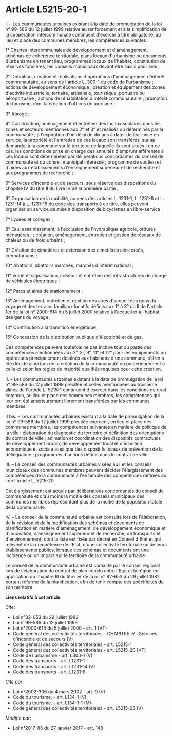 # Article L5215-20-1

I. – Les communautés urbaines existant à la date de promulgation de la loi n° 99-586 du 12 juillet 1999 relative au
renforcement et à la simplification de la coopération intercommunale continuent d'exercer à titre obligatoire, au lieu et
place des communes membres, les compétences suivantes : 

1° Chartes intercommunales de développement et d'aménagement, schémas de cohérence territoriale, plans locaux d'urbanisme ou
documents d'urbanisme en tenant lieu, programmes locaux de l'habitat, constitution de réserves foncières, les conseils
municipaux devant être saisis pour avis ; 

2° Définition, création et réalisations d'opérations d'aménagement d'intérêt communautaire, au sens de l'article L. 300-1 du
code de l'urbanisme ; actions de développement économique ; création et équipement des zones d'activité industrielle,
tertiaire, artisanale, touristique, portuaire ou aéroportuaire ; actions de réhabilitation d'intérêt communautaire ;
promotion du tourisme, dont la création d'offices de tourisme ; 

3° Abrogé ; 

4° Construction, aménagement et entretien des locaux scolaires dans les zones et secteurs mentionnés aux 2° et 3° et réalisés
ou déterminés par la communauté ; à l'expiration d'un délai de dix ans à dater de leur mise en service, la propriété et
l'entretien de ces locaux sont transférés, sur sa demande, à la commune sur le territoire de laquelle ils sont situés ; en ce
cas, les conditions de prise en charge des annuités d'emprunt afférentes à ces locaux sont déterminées par délibérations
concordantes du conseil de communauté et du conseil municipal intéressé ; programme de soutien et d'aides aux établissements
d'enseignement supérieur et de recherche et aux programmes de recherche ; 

5° Services d'incendie et de secours, sous réserve des dispositions du chapitre IV du titre II du livre IV de la première
partie ; 

6° Organisation de la mobilité, au sens des articles L. 1231-1, L. 1231-8 et L. 1231-14 à L. 1231-16 du code des transports à
ce titre, elles peuvent organiser un service de mise à disposition de bicyclettes en libre-service ; 

7° Lycées et collèges ; 

8° Eau, assainissement, à l'exclusion de l'hydraulique agricole, ordures ménagères ; ; création, aménagement, entretien et
gestion de réseaux de chaleur ou de froid urbains ; 

9° Création de cimetières et extension des cimetières ainsi créés, crématoriums ; 

10° Abattoirs, abattoirs marchés, marchés d'intérêt national ; 

11° Voirie et signalisation, création et entretien des infrastructures de charge de véhicules électriques ; 

12° Parcs et aires de stationnement ; 

13° Aménagement, entretien et gestion des aires d'accueil des gens du voyage et des terrains familiaux locatifs définis aux
1° à 3° du II de l'article 1er de la loi n° 2000-614 du 5 juillet 2000 relative à l'accueil et à l'habitat des gens du
voyage ; 

14° Contribution à la transition énergétique ; 

15° Concession de la distribution publique d'électricité et de gaz. 

Ces compétences peuvent toutefois ne pas inclure tout ou partie des compétences mentionnées aux 2°, 3°, 9°, 11° et 12° pour
les équipements ou opérations principalement destinés aux habitants d'une commune, s'il en a été décidé ainsi lors de la
création de la communauté ou postérieurement à celle-ci selon les règles de majorité qualifiée requises pour cette création. 

II. – Les communautés urbaines existant à la date de promulgation de la loi n° 99-586 du 12 juillet 1999 précitée et celles
mentionnées au troisième alinéa de l'article L. 5215-1 continuent d'exercer dans les conditions de droit commun, au lieu et
place des communes membres, les compétences qui leur ont été antérieurement librement transférées par les communes membres. 

II bis. – Les communautés urbaines existant à la date de promulgation de la loi n° 99-586 du 12 juillet 1999 précitée
exercent, en lieu et place des communes membres, les compétences suivantes en matière de politique de la ville : élaboration
du diagnostic du territoire et définition des orientations du contrat de ville ; animation et coordination des dispositifs
contractuels de développement urbain, de développement local et d'insertion économique et sociale ainsi que des dispositifs
locaux de prévention de la délinquance ; programmes d'actions définis dans le contrat de ville. 

III. – Le conseil des communautés urbaines visées au I et les conseils municipaux des communes membres peuvent décider
l'élargissement des compétences de la communauté à l'ensemble des compétences définies au I de l'article L. 5215-20. 

Cet élargissement est acquis par délibérations concordantes du conseil de communauté et d'au moins la moitié des conseils
municipaux des communes membres représentant plus de la moitié de la population totale de la communauté. 

IV. – Le conseil de la communauté urbaine est consulté lors de l'élaboration, de la révision et de la modification des
schémas et documents de planification en matière d'aménagement, de développement économique et d'innovation, d'enseignement
supérieur et de recherche, de transports et d'environnement, dont la liste est fixée par décret en Conseil d'Etat et qui
relèvent de la compétence de l'Etat, d'une collectivité territoriale ou de leurs établissements publics, lorsque ces schémas
et documents ont une incidence ou un impact sur le territoire de la communauté urbaine. 

Le conseil de la communauté urbaine est consulté par le conseil régional lors de l'élaboration du contrat de plan conclu
entre l'Etat et la région en application du chapitre III du titre Ier de la loi n° 82-653 du 29 juillet 1982 portant réforme
de la planification, afin de tenir compte des spécificités de son territoire.

**Liens relatifs à cet article**

_Cite_:

  - Loi n°82-653 du 29 juillet 1982
  - Loi n°99-586 du 12 juillet 1999
  - Loi n°2000-614 du 5 juillet 2000 - art. 1 (VT)
  - Code général des collectivités territoriales -  CHAPITRE IV : Services d'incendie et de secours (V)
  - Code général des collectivités territoriales - art. L5215-1
  - Code général des collectivités territoriales - art. L5215-20 (VT)
  - Code de l'urbanisme - art. L300-1 (V)
  - Code des transports - art. L1231-1
  - Code des transports - art. L1231-14 (V)
  - Code des transports - art. L1231-8

_Cité par_:

  - Loi n°2002-306 du 4 mars 2002 - art. 9 (V)
  - Code du tourisme. - art. L134-1 (V)
  - Code du tourisme. - art. L134-1-1 (M)
  - Code général des collectivités territoriales - art. L5215-23 (V)

_Modifié par_:

  - Loi n°2017-86 du 27 janvier 2017 - art. 148

